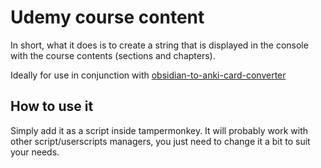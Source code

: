 # Udemy course content

In short, what it does is to create a string that is displayed in the console with the course contents (sections and chapters).

Ideally for use in conjunction with [obsidian-to-anki-card-converter](https://github.com/envico801/obsidian-to-anki-card-converter)

## How to use it

Simply add it as a script inside tampermonkey. It will probably work with other script/userscripts managers, you just need to change it a bit to suit your needs.
